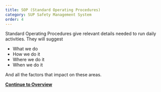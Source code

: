 ```yaml
---
title: SOP (Standard Operating Procedures)
category: SUP Safety Management System
order: 4
---
```

Standard Operating Procedures give  relevant details needed to run daily activities.
They will suggest
- What we do
- How we do it
- Where we do it
- When we do it

And all the factors that impact on these areas.

**[Continue to Overview](/clyde/Content/05-SUP_SOP_Overview/)**

